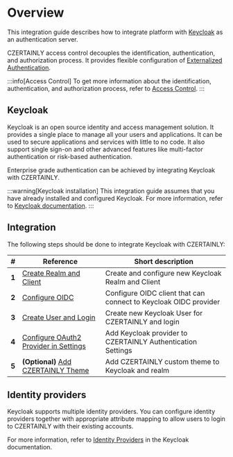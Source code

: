 # Overview

This integration guide describes how to integrate platform with [Keycloak](https://www.keycloak.org/) as an authentication server.

CZERTAINLY access control decouples the identification, authentication, and authorization process. It provides flexible configuration of [Externalized Authentication](../../concept-design/architecture/access-control/externalized-authentication).

:::info[Access Control]
To get more information about the identification, authentication, and authorization process, refer to [Access Control](../../concept-design/architecture/access-control/overview).
:::

## Keycloak

Keycloak is an open source identity and access management solution. It provides a single place to manage all your users and applications. It can be used to secure applications and services with little to no code. It also support single sign-on and other advanced features like multi-factor authentication or risk-based authentication.

Enterprise grade authentication can be achieved by integrating Keycloak with CZERTAINLY.

:::warning[Keycloak installation]
This integration guide assumes that you have already installed and configured Keycloak. For more information, refer to [Keycloak documentation](https://www.keycloak.org/documentation.html).
:::

## Integration

The following steps should be done to integrate Keycloak with CZERTAINLY:

| #     | Reference                                                     | Short description                                                |
|-------|---------------------------------------------------------------|------------------------------------------------------------------|
| **1** | [Create Realm and Client](create-realm)                       | Create and configure new Keycloak Realm and Client               |
| **2** | [Configure OIDC](configure-oidc)                              | Configure OIDC client that can connect to Keycloak OIDC provider |
| **3** | [Create User and Login](create-user-login)                    | Create new Keycloak User for CZERTAINLY and login                |
| **4** | [Configure OAuth2 Provider in Settings](provider-settings) | Add Keycloak provider to CZERTAINLY Authentication Settings               |
| **5** | **(Optional)** [Add CZERTAINLY Theme](czertainly-theme) | Add CZERTAINLY custom theme to Keycloak and realm                |

## Identity providers

Keycloak supports multiple identity providers.
You can configure identity providers together with appropriate attribute mapping to allow users to login to CZERTAINLY with their existing accounts.

For more information, refer to [Identity Providers](https://www.keycloak.org/docs/latest/server_admin/#_identity_broker) in the Keycloak documentation.